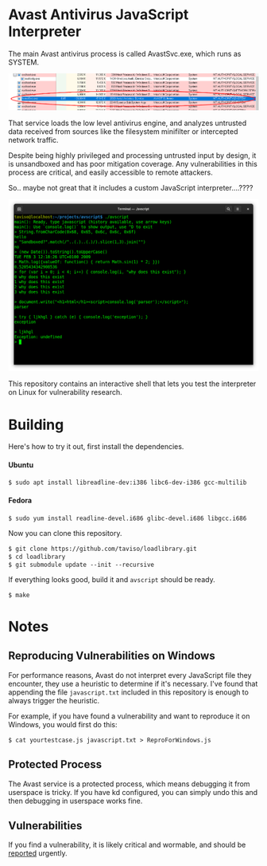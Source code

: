 # Avast Antivirus JavaScript Interpreter

The main Avast antivirus process is called AvastSvc.exe, which runs as SYSTEM.

![AvastSvc.exe](doc/avastsvc.png)

That service loads the low level antivirus engine, and analyzes untrusted data
received from sources like the filesystem minifilter or intercepted network
traffic.

Despite being highly privileged and processing untrusted input by design, it is
unsandboxed and has poor mitigation coverage. Any vulnerabilities in this
process are critical, and easily accessible to remote attackers.

So.. maybe not great that it includes a custom JavaScript interpreter....????

![screenshot](doc/screenshot.png)


This repository contains an interactive shell that lets you test the
interpreter on Linux for vulnerability research.

# Building

Here's how to try it out, first install the dependencies.

#### Ubuntu
```
$ sudo apt install libreadline-dev:i386 libc6-dev-i386 gcc-multilib
```

#### Fedora
```
$ sudo yum install readline-devel.i686 glibc-devel.i686 libgcc.i686
```

Now you can clone this repository.

```
$ git clone https://github.com/taviso/loadlibrary.git
$ cd loadlibrary
$ git submodule update --init --recursive
```

If everything looks good, build it and `avscript` should be ready.

```
$ make
```

# Notes

##  Reproducing Vulnerabilities on Windows

For performance reasons, Avast do not interpret every JavaScript file they
encounter, they use a heuristic to determine if it's necessary. I've found that
appending the file `javascript.txt` included in this repository is enough to
always trigger the heuristic.

For example, if you have found a vulnerability and want to reproduce it on
Windows, you would first do this:

```
$ cat yourtestcase.js javascript.txt > ReproForWindows.js
```

## Protected Process

The Avast service is a protected process, which means debugging it from
userspace is tricky. If you have kd configured, you can simply undo this
and then debugging in userspace works fine.

## Vulnerabilities

If you find a vulnerability, it is likely critical and wormable, and should be
[reported](https://www.avast.com/bug-bounty) urgently.


